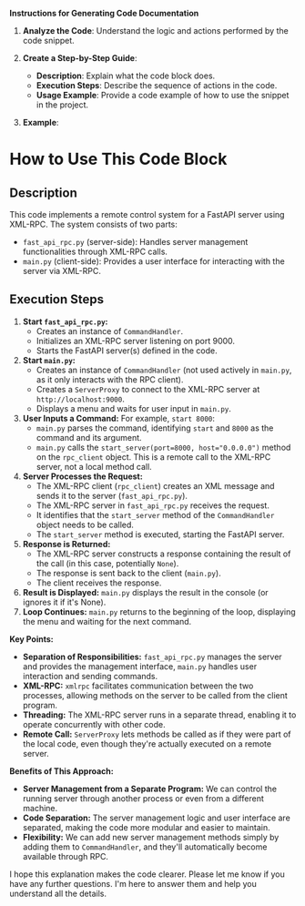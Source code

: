 **Instructions for Generating Code Documentation**

1. **Analyze the Code**: Understand the logic and actions performed by the code snippet.

2. **Create a Step-by-Step Guide**:
    - **Description**: Explain what the code block does.
    - **Execution Steps**: Describe the sequence of actions in the code.
    - **Usage Example**: Provide a code example of how to use the snippet in the project.

3. **Example**:

How to Use This Code Block
=========================================================================================

Description
-------------------------
This code implements a remote control system for a FastAPI server using XML-RPC. The system consists of two parts: 
- `fast_api_rpc.py` (server-side): Handles server management functionalities through XML-RPC calls.
- `main.py` (client-side): Provides a user interface for interacting with the server via XML-RPC.

Execution Steps
-------------------------
1. **Start `fast_api_rpc.py`:**
    - Creates an instance of `CommandHandler`.
    - Initializes an XML-RPC server listening on port 9000.
    - Starts the FastAPI server(s) defined in the code.
2. **Start `main.py`:**
    - Creates an instance of `CommandHandler` (not used actively in `main.py`, as it only interacts with the RPC client).
    - Creates a `ServerProxy` to connect to the XML-RPC server at `http://localhost:9000`.
    - Displays a menu and waits for user input in `main.py`.
3. **User Inputs a Command:** For example, `start 8000`:
    - `main.py` parses the command, identifying `start` and `8000` as the command and its argument.
    - `main.py` calls the `start_server(port=8000, host="0.0.0.0")` method on the `rpc_client` object. This is a remote call to the XML-RPC server, not a local method call.
4. **Server Processes the Request:** 
    - The XML-RPC client (`rpc_client`) creates an XML message and sends it to the server (`fast_api_rpc.py`).
    - The XML-RPC server in `fast_api_rpc.py` receives the request.
    - It identifies that the `start_server` method of the `CommandHandler` object needs to be called.
    - The `start_server` method is executed, starting the FastAPI server.
5. **Response is Returned:**
    - The XML-RPC server constructs a response containing the result of the call (in this case, potentially `None`).
    - The response is sent back to the client (`main.py`).
    - The client receives the response.
6. **Result is Displayed:** `main.py` displays the result in the console (or ignores it if it's None).
7. **Loop Continues:** `main.py` returns to the beginning of the loop, displaying the menu and waiting for the next command.

**Key Points:**

* **Separation of Responsibilities:** `fast_api_rpc.py` manages the server and provides the management interface, `main.py` handles user interaction and sending commands.
* **XML-RPC:** `xmlrpc` facilitates communication between the two processes, allowing methods on the server to be called from the client program.
* **Threading:** The XML-RPC server runs in a separate thread, enabling it to operate concurrently with other code.
* **Remote Call:** `ServerProxy` lets methods be called as if they were part of the local code, even though they're actually executed on a remote server.

**Benefits of This Approach:**

* **Server Management from a Separate Program:** We can control the running server through another process or even from a different machine.
* **Code Separation:** The server management logic and user interface are separated, making the code more modular and easier to maintain.
* **Flexibility:** We can add new server management methods simply by adding them to `CommandHandler`, and they'll automatically become available through RPC.

I hope this explanation makes the code clearer. Please let me know if you have any further questions. I'm here to answer them and help you understand all the details.